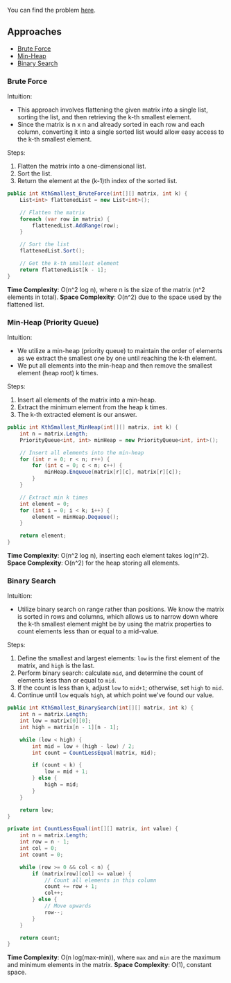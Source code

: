 You can find the problem [here](https://leetcode.com/problems/kth-smallest-element-in-a-sorted-matrix/).

## Approaches
- [Brute Force](#brute-force)
- [Min-Heap](#min-heap)
- [Binary Search](#binary-search)

### Brute Force

Intuition:
- This approach involves flattening the given matrix into a single list, sorting the list, and then retrieving the k-th smallest element.
- Since the matrix is n x n and already sorted in each row and each column, converting it into a single sorted list would allow easy access to the k-th smallest element.

Steps:
1. Flatten the matrix into a one-dimensional list.
2. Sort the list.
3. Return the element at the (k-1)th index of the sorted list.

```csharp
public int KthSmallest_BruteForce(int[][] matrix, int k) {
    List<int> flattenedList = new List<int>();

    // Flatten the matrix
    foreach (var row in matrix) {
        flattenedList.AddRange(row);
    }

    // Sort the list
    flattenedList.Sort();

    // Get the k-th smallest element
    return flattenedList[k - 1];
}
```
**Time Complexity**: O(n^2 log n), where n is the size of the matrix (n^2 elements in total).
**Space Complexity**: O(n^2) due to the space used by the flattened list.

### Min-Heap (Priority Queue)

Intuition:
- We utilize a min-heap (priority queue) to maintain the order of elements as we extract the smallest one by one until reaching the k-th element.
- We put all elements into the min-heap and then remove the smallest element (heap root) k times.

Steps:
1. Insert all elements of the matrix into a min-heap.
2. Extract the minimum element from the heap k times.
3. The k-th extracted element is our answer.

```csharp
public int KthSmallest_MinHeap(int[][] matrix, int k) {
    int n = matrix.Length;
    PriorityQueue<int, int> minHeap = new PriorityQueue<int, int>();

    // Insert all elements into the min-heap
    for (int r = 0; r < n; r++) {
        for (int c = 0; c < n; c++) {
            minHeap.Enqueue(matrix[r][c], matrix[r][c]);
        }
    }

    // Extract min k times
    int element = 0;
    for (int i = 0; i < k; i++) {
        element = minHeap.Dequeue();
    }

    return element;
}
```
**Time Complexity**: O(n^2 log n), inserting each element takes log(n^2).
**Space Complexity**: O(n^2) for the heap storing all elements.

### Binary Search

Intuition:
- Utilize binary search on range rather than positions. We know the matrix is sorted in rows and columns, which allows us to narrow down where the k-th smallest element might be by using the matrix properties to count elements less than or equal to a mid-value.
  
Steps:
1. Define the smallest and largest elements: `low` is the first element of the matrix, and `high` is the last.
2. Perform binary search: calculate `mid`, and determine the count of elements less than or equal to `mid`.
3. If the count is less than `k`, adjust `low` to `mid+1`; otherwise, set `high` to `mid`.
4. Continue until `low` equals `high`, at which point we've found our value.

```csharp
public int KthSmallest_BinarySearch(int[][] matrix, int k) {
    int n = matrix.Length;
    int low = matrix[0][0];
    int high = matrix[n - 1][n - 1];

    while (low < high) {
        int mid = low + (high - low) / 2;
        int count = CountLessEqual(matrix, mid);

        if (count < k) {
            low = mid + 1;
        } else {
            high = mid;
        }
    }

    return low;
}

private int CountLessEqual(int[][] matrix, int value) {
    int n = matrix.Length;
    int row = n - 1;
    int col = 0;
    int count = 0;

    while (row >= 0 && col < n) {
        if (matrix[row][col] <= value) {
            // Count all elements in this column
            count += row + 1;
            col++;
        } else {
            // Move upwards
            row--;
        }
    }

    return count;
}
```
**Time Complexity**: O(n log(max-min)), where `max` and `min` are the maximum and minimum elements in the matrix.
**Space Complexity**: O(1), constant space.

